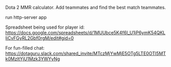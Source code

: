 Dota 2 MMR calculator. Add teammates and find the best match teammates.

run http-server app

Spreadsheet being used for player id:
https://docs.google.com/spreadsheets/d/1MUUbce5K4f6I_U1jP6ymK54QKLIjCvFGyRL2Gbf0rgM/edit#gid=0

For fun-filled chat:
https://dotaguru.slack.com/shared_invite/MTczMjYwMjE5OTg5LTE0OTI5MTk0MzItYjU1Mzk3YWYyNg
